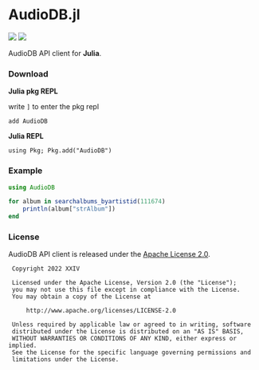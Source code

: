 # AudioDB.jl

[![](https://img.shields.io/github/v/tag/thechampagne/AudioDB.jl?label=version)](https://github.com/thechampagne/AudioDB.jl/releases/latest) [![](https://img.shields.io/github/license/thechampagne/AudioDB.jl)](https://github.com/thechampagne/AudioDB.jl/blob/main/LICENSE)

AudioDB API client for **Julia**.

### Download

**Julia pkg REPL**

write `]` to enter the pkg repl 

```
add AudioDB
```
**Julia REPL**
```
using Pkg; Pkg.add("AudioDB")
```

### Example

```julia
using AudioDB

for album in searchalbums_byartistid(111674)
	println(album["strAlbum"])
end
```

### License

AudioDB API client is released under the [Apache License 2.0](https://github.com/thechampagne/AudioDB.jl/blob/main/LICENSE).

```
 Copyright 2022 XXIV

 Licensed under the Apache License, Version 2.0 (the "License");
 you may not use this file except in compliance with the License.
 You may obtain a copy of the License at

     http://www.apache.org/licenses/LICENSE-2.0

 Unless required by applicable law or agreed to in writing, software
 distributed under the License is distributed on an "AS IS" BASIS,
 WITHOUT WARRANTIES OR CONDITIONS OF ANY KIND, either express or implied.
 See the License for the specific language governing permissions and
 limitations under the License.
```